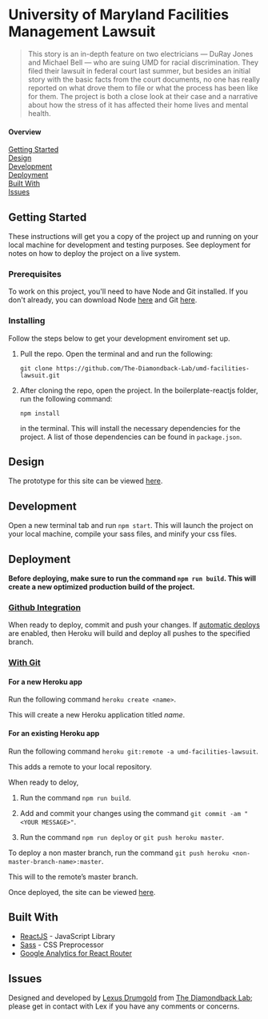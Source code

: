 # University of Maryland Facilities Management Lawsuit

> This story is an in-depth feature on two electricians — DuRay Jones and Michael Bell — who are suing UMD for racial discrimination. They filed their lawsuit in federal court last summer, but besides an initial story with the basic facts from the court documents, no one has really reported on what drove them to file or what the process has been like for them. The project is both a close look at their case and a narrative about how the stress of it has affected their home lives and mental health. 



#### Overview
[Getting Started](#getting-started)  
[Design](#design)  
[Development](#development)  
[Deployment](#deployment)  
[Built With](#built-with)  
[Issues](#issues) 


## Getting Started

These instructions will get you a copy of the project up and running on your local machine for development and testing purposes. See deployment for notes on how to deploy the project on a live system.

### Prerequisites

To work on this project, you'll need to have Node and Git installed. If you don't already, you can download Node [here](https://nodejs.org/en/download/) and Git [here](https://git-scm.com/downloads).

### Installing

Follow the steps below to get your development enviroment set up.

1.  Pull the repo. Open the terminal and and run the following:

    ```
    git clone https://github.com/The-Diamondback-Lab/umd-facilities-lawsuit.git
    ```

2.  After cloning the repo, open the project. In the boilerplate-reactjs folder, run the following command:

    ```
    npm install
    ```

    in the terminal. This will install the necessary dependencies for the project. A list of those dependencies can be found in `package.json`.


## Design

The prototype for this site can be viewed [here](https://preview.uxpin.com/84f9eee7b6d7c2880279678be0de4bcc16ef7e30#/pages/98489984/documentation/no-panels).


## Development

Open a new terminal tab and run `npm start`. This will launch the project on your local machine, compile your sass files, and minify your css files.

## Deployment

**Before deploying, make sure to run the command `npm run build`. This will
create a new optimized production build of the project.** 
 

### [Github Integration](https://devcenter.heroku.com/articles/github-integration)
When ready to deploy, commit and push your changes. If [automatic deploys](https://devcenter.heroku.com/articles/github-integration#automatic-deploys) are enabled, then Heroku will build and deploy all pushes to the specified branch.

### [With Git](https://devcenter.heroku.com/articles/git)
#### For a new Heroku app
Run the following command `heroku create <name>`.  

This will create a new Heroku application titled _name_.
    
#### For an existing Heroku app
Run the following command `heroku git:remote -a umd-facilities-lawsuit`.  

This adds a remote to your local repository.

When ready to deloy, 

1. Run the command `npm run build`.

2. Add and commit your changes using the command `git commit -am "<YOUR
   MESSAGE>"`.

3. Run the command `npm run deploy` or `git push heroku master`.  
    

To deploy a non master branch, run the command `git push heroku <non-master-branch-name>:master`.  

This will to the remote’s master branch.

Once deployed, the site can be viewed [here](https://umdfacilitieslawsuit.herokuapp.com).


## Built With
- [ReactJS](https://reactjs.org/) - JavaScript Library
- [Sass](https://rometools.github.io/rome/) - CSS Preprocessor
- [Google Analytics for React Router](https://github.com/fknussel/react-router-ga)


## Issues
Designed and developed by [Lexus Drumgold](https://lexusdrumgold.com/) from [The Diamondback Lab](https://github.com/The-Diamondback-Lab); please get in contact with Lex if you have any comments or concerns.
